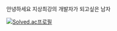 안녕하세요
지상최강의 개발자가 되고싶은 남자

<!---
qkrgks456/qkrgks456 is a ✨ special ✨ repository because its `README.md` (this file) appears on your GitHub profile.
You can click the Preview link to take a look at your changes.
--->
[![Solved.ac프로필](http://mazassumnida.wtf/api/v2/generate_badge?boj=qkrgks456)](https://solved.ac/profile/qkrgks456)

